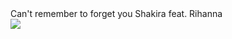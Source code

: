 <!DOCTYPE html>
<html lang="en">
<head>
<meta charset="utf-8">

<title>Music Player</title>
<meta name="description" content="">
<meta name="author" content="">

<!-- Load JS -->
<script src="mplayer.js"></script>

<!-- Load CSS -->
<link rel="stylesheet" href="mplayer.css">
<link rel="stylesheet" href="http://cdnjs.cloudflare.com/ajax/libs/font-awesome/4.0.3/css/font-awesome.min.css">

<!--[if lt IE 9]>
<script src="http://html5shiv.googlecode.com/svn/trunk/html5.js"></script>
<![endif]-->
 </head>

<body>

<div id="mplayer-container">
	<div id="mplayer">
        <div id="mplayer-details" class="animated">
            <span id="mplayer-songname">Can't remember to forget you</span>
            <span id="mplayer-artist">Shakira feat. Rihanna</span>
        </div>
        <div id="mplayer-cover">
            <img src="http://www.jyvhouse.co.uk/wp-content/uploads/2014/01/Shakira-ft-Rihanna-Cant-Remember-To-Forget-You-Jyvhouse-Extended-Bass-Remix.png">    
        </div>
		<div id="mplayer-nav">
            <div id="m-progress"></div>
            <span class="m-nav" id="m-nav-left"><i class="fa fa-chevron-left"></i></span>
            <div class="m-nav">
                <div id="m-nav-playbg">
                    <span id="m-nav-play"><i class="fa fa-play"></i></span>
                    <span id="m-nav-pause"><i class="fa fa-pause"></i></span>
                </div>
            </div>
            <span class="m-nav" id="m-nav-right"><i class="fa fa-chevron-right"></i></span>
        </div>
	</div>
	<div id="mplayer-button">
		<i class="fa fa-headphones"></i>
	</div>
</div>

</body>
</html>
